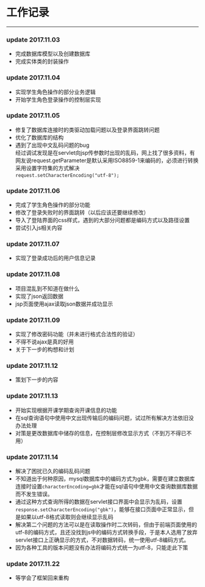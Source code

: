 # 工作记录
***

### update 2017.11.03 
* 完成数据库模型以及创建数据库
* 完成实体类的封装操作

### update 2017.11.04
* 实现学生角色操作的部分业务逻辑
* 开始学生角色登录操作的控制层实现

### update 2017.11.05
* 修复了数据库连接时的类驱动加载问题以及登录界面跳转问题
* 优化了数据库的结构
* 遇到了出现中文乱码问题的bug </br>
    经过调试发现是在servlet向jsp传参数时出现的乱码，网上找了很多资料，有网友说request.getParameter是默认采用ISO8859-1来编码的，必须进行转换采用设置字符集的方式解决</br>
`request.setCharacterEncoding("utf-8");  `

### update 2017.11.06
* 完成了学生角色操作的部分功能
* 修改了登录失败时的界面跳转（以后应该还要继续修改）
* 导入了登陆界面的css样式，遇到的大部分问题都是编码方式以及路径设置
* 尝试引入js相关内容

### update 2017.11.07
* 实现了登录成功后的用户信息记录

### update 2017.11.08
* 项目混乱到不知道在做什么
* 实现了json返回数据
* jsp页面使用ajax读取json数据并成功显示

### update 2017.11.09
* 实现了修改密码功能（并未进行格式合法性的验证）
* 不得不说ajax是真的好用
* 关于下一步的构想和计划

### update 2017.11.12
* 策划下一步的内容

### update 2017.11.13
* 开始实现根据开课学期查询开课信息的功能
* 在sql查询语句中使用中文出现传输后的编码问题，试过所有解决方法依旧没办法处理
* 对策是更改数据库中储存的信息，在控制层修改显示方式（不到万不得已不用）

### update 2017.11.14
* 解决了困扰已久的编码乱码问题
* 不知道出于何种原因，mysql数据库中的编码方式为gbk，需要在建立数据库连接时设置`characterEncoding=gbk`才能在sql语句中使用中文查询数据库数据而不发生错误。
* 通过这种方式查询所得的数据在servlet接口界面中会显示为乱码，设置`response.setCharacterEncoding("gbk")`，能够在接口页面中正常显示，但是如果以utf-8格式读取则会继续显示乱码
* 解决第二个问题的方法可以是在读取操作时二次转码，但由于前端页面使用的utf-8的编码方式，且还没找到js中的编码方式转换手段，于是本人选用了放弃servlet接口上正确显示的方式，不对数据转码，统一使用utf-8编码方式。
* 因为各种工具的版本问题没有办法将编码方式统一为utf-8，只能走此下策

### update 2017.11.22
* 等学会了框架回来重构
###
